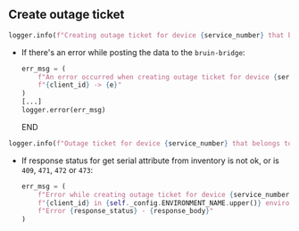 ## Create outage ticket

```python
logger.info(f"Creating outage ticket for device {service_number} that belongs to client {client_id}...")
```

* If there's an error while posting the data to the `bruin-bridge`:
  ```python
  err_msg = (
      f"An error occurred when creating outage ticket for device {service_number} belong to client"
      f"{client_id} -> {e}"
  )
  [...]
  logger.error(err_msg)
  ```
  END

```python
logger.info(f"Outage ticket for device {service_number} that belongs to client {client_id} created!")
```

* If response status for get serial attribute from inventory is not ok, or is `409`, `471`, `472` or `473`:
  ```python
  err_msg = (
      f"Error while creating outage ticket for device {service_number} that belongs to client "
      f"{client_id} in {self._config.ENVIRONMENT_NAME.upper()} environment: "
      f"Error {response_status} - {response_body}"
  )
  ```